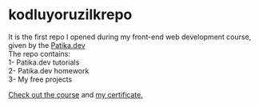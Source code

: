 # kodluyoruzilkrepo
It is the first repo I opened during my front-end web development course, given by the [Patika.dev](https://app.patika.dev/paths)
<br>
The repo contains:
<br>
1- Patika.dev tutorials 
<br>
2- Patika.dev homework
<br>
3- My free projects
<br>

[Check out the course](https://app.patika.dev/paths/baslangic-seviye-frontend-web-development-patikasi) and [my certificate.](https://app.patika.dev/hlltk)



